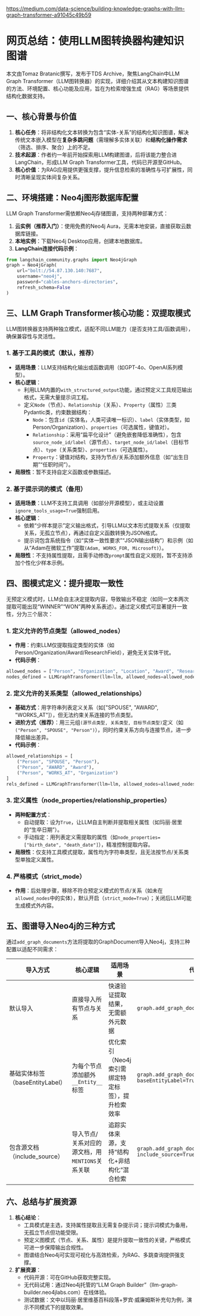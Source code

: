 https://medium.com/data-science/building-knowledge-graphs-with-llm-graph-transformer-a91045c49b59



# 网页总结：使用LLM图转换器构建知识图谱
本文由Tomaz Bratanic撰写，发布于TDS Archive，聚焦LangChain中LLM Graph Transformer（LLM图转换器）的实现，详细介绍其从文本构建知识图谱的方法、环境配置、核心功能及应用，旨在为检索增强生成（RAG）等场景提供结构化数据支持。


## 一、核心背景与价值
1. **核心任务**：将非结构化文本转换为包含“实体-关系”的结构化知识图谱，解决传统文本嵌入模型在**复杂多跳问题**（需理解多实体关联）和**结构化操作需求**（筛选、排序、聚合）上的不足。
2. **技术起源**：作者约一年前开始探索用LLM构建图谱，后将该能力整合进LangChain，形成LLM Graph Transformer工具，代码已开源至GitHub。
3. **核心价值**：为RAG应用提供更强支撑，提升信息检索的准确性与可扩展性，同时清晰呈现实体间复杂关系。


## 二、环境搭建：Neo4j图形数据库配置
LLM Graph Transformer需依赖Neo4j存储图谱，支持两种部署方式：
1. **云实例（推荐入门）**：使用免费的Neo4j Aura，无需本地安装，直接获取云数据库链接。
2. **本地实例**：下载Neo4j Desktop应用，创建本地数据库。
3. **LangChain连接代码示例**：
```python
from langchain_community.graphs import Neo4jGraph
graph = Neo4jGraph(    
    url="bolt://54.87.130.140:7687",    
    username="neo4j",    
    password="cables-anchors-directories",    
    refresh_schema=False
)
```


## 三、LLM Graph Transformer核心功能：双提取模式
LLM图转换器支持两种独立模式，适配不同LLM能力（是否支持工具/函数调用），确保兼容性与灵活性。

### 1. 基于工具的模式（默认，推荐）
- **适用场景**：LLM支持结构化输出或函数调用（如GPT-4o、OpenAI系列模型）。
- **核心逻辑**：
  - 利用LLM内置的`with_structured_output`功能，通过预定义工具规范输出格式，无需大量提示词工程。
  - 定义`Node`（节点）、`Relationship`（关系）、`Property`（属性）三类Pydantic类，约束数据结构：
    - `Node`：包含`id`（实体名，人类可读唯一标识）、`label`（实体类型，如Person/Organization）、`properties`（可选属性，键值对）。
    - `Relationship`：采用“扁平化设计”（避免嵌套降低准确性），包含`source_node_id/label`（源节点）、`target_node_id/label`（目标节点）、`type`（关系类型）、`properties`（可选属性）。
    - `Property`：键值对结构，支持为节点/关系添加额外信息（如“出生日期”“任职时间”）。
- **局限性**：暂不支持自定义函数或参数描述。

### 2. 基于提示词的模式（备用）
- **适用场景**：LLM不支持工具调用（如部分开源模型），或主动设置`ignore_tools_usage=True`强制启用。
- **核心逻辑**：
  - 依赖“少样本提示”定义输出格式，引导LLM以文本形式提取关系（仅提取关系，无孤立节点），再通过自定义函数转换为JSON格式。
  - 提示词包含系统指令（如“实体一致性要求”“JSON输出结构”）和示例（如从“Adam在微软工作”提取`(Adam, WORKS_FOR, Microsoft)`）。
- **局限性**：不支持属性提取，且需手动修改`prompt`属性自定义规则，暂不支持添加个性化少样本示例。


## 四、图模式定义：提升提取一致性
无预定义模式时，LLM会自主决定提取内容，导致输出不稳定（如同一文本两次提取可能出现“WINNER”“WON”两种关系表述）。通过定义模式可显著提升一致性，分为三个层次：

### 1. 定义允许的节点类型（allowed_nodes）
- **作用**：约束LLM仅提取指定类型的实体（如Person/Organization/Award/ResearchField），避免无关实体干扰。
- **代码示例**：
```python
allowed_nodes = ["Person", "Organization", "Location", "Award", "ResearchField"]
nodes_defined = LLMGraphTransformer(llm=llm, allowed_nodes=allowed_nodes)
```

### 2. 定义允许的关系类型（allowed_relationships）
- **基础方式**：用字符串列表定义关系（如["SPOUSE", "AWARD", "WORKS_AT"]），但无法约束关系连接的节点类型。
- **进阶方式（推荐）**：用三元组`(源节点类型, 关系类型, 目标节点类型)`定义（如`("Person", "SPOUSE", "Person")`），同时约束关系方向与连接节点，进一步降低输出差异。
- **代码示例**：
```python
allowed_relationships = [
    ("Person", "SPOUSE", "Person"),
    ("Person", "AWARD", "Award"),
    ("Person", "WORKS_AT", "Organization")
]
rels_defined = LLMGraphTransformer(llm=llm, allowed_nodes=allowed_nodes, allowed_relationships=allowed_relationships)
```

### 3. 定义属性（node_properties/relationship_properties）
- **两种配置方式**：
  - 自动提取：设为`True`，让LLM自主判断并提取相关属性（如玛丽·居里的“生卒日期”）。
  - 手动指定：用列表定义需提取的属性（如`node_properties=["birth_date", "death_date"]`），精准控制提取内容。
- **局限性**：仅支持工具模式提取，属性均为字符串类型，且无法按节点/关系类型单独定义属性。

### 4. 严格模式（strict_mode）
- **作用**：后处理步骤，移除不符合预定义模式的节点/关系（如未在`allowed_nodes`中的实体），默认开启（`strict_mode=True`）；关闭后LLM可能生成模式外内容。


## 五、图谱导入Neo4j的三种方式
通过`add_graph_documents`方法将提取的GraphDocument导入Neo4j，支持三种配置以适配不同需求：

| 导入方式 | 核心逻辑 | 适用场景 | 代码示例 |
|----------|----------|----------|----------|
| 默认导入 | 直接导入所有节点与关系 | 快速验证提取结果，无需额外元数据 | `graph.add_graph_documents(graph_documents)` |
| 基础实体标签（baseEntityLabel） | 为每个节点添加额外`__Entity__`标签 | 优化索引（Neo4j索引需绑定特定标签），提升检索效率 | `graph.add_graph_documents(graph_documents, baseEntityLabel=True)` |
| 包含源文档（include_source） | 导入节点/关系对应的源文档，用`MENTIONS`关系关联 | 追踪实体来源，支持“结构化+非结构化”混合检索 | `graph.add_graph_documents(graph_documents, include_source=True)` |


## 六、总结与扩展资源
1. **核心结论**：
   - 工具模式是主选，支持属性提取且无需复杂提示词；提示词模式为备用，无孤立节点但功能受限。
   - 预定义图模式（节点、关系、属性）是提升提取一致性的关键，严格模式可进一步保障输出合规性。
   - 图谱结合Neo4j可实现可视化与高效检索，为RAG、多跳查询提供强支撑。
2. **扩展资源**：
   - 代码开源：可在GitHub获取完整实现。
   - 无代码试用：通过Neo4j托管的“LLM Graph Builder”（llm-graph-builder.neo4jlabs.com）在线体验。
   - 测试数据：文中以玛丽·居里维基百科段落+罗宾·威廉姆斯补充句为例，演示不同模式下的提取效果。
